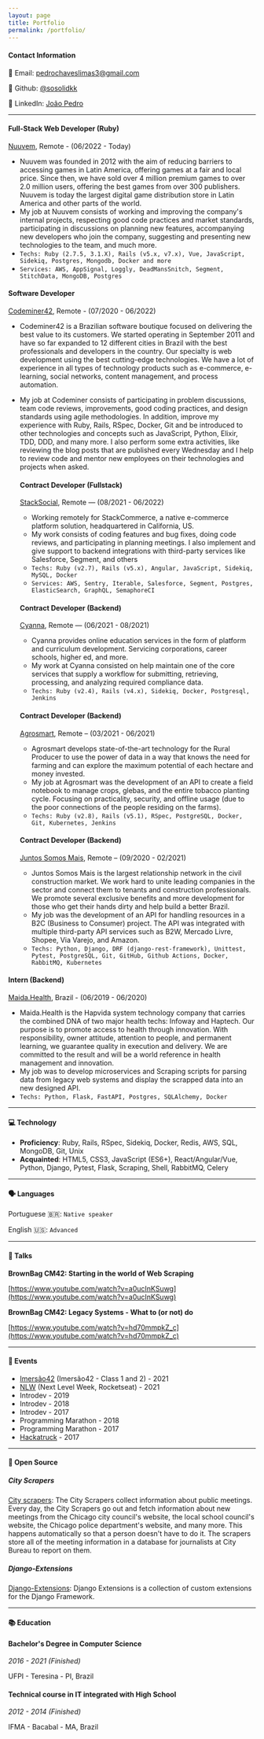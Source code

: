 ```yaml
---
layout: page
title: Portfolio
permalink: /portfolio/
---
```


#### Contact Information
📧 Email: [pedrochaveslimas3@gmail.com](mailto:pedrochaveslimas3@gmail.com)

🔗 Github: [@sosolidkk](https://github.com/sosolidkk/)

🔗 LinkedIn: [João Pedro](https://www.linkedin.com/in/sosolidkk)

---

#### **Full-Stack Web Developer (Ruby)**
[Nuuvem](https://nuuvem.com), Remote - (06/2022 - Today)

- Nuuvem was founded in 2012 with the aim of reducing barriers to accessing games in Latin America, offering games at a fair and local price. Since then, we have sold over 4 million premium games to over 2.0 million users, offering the best games from over 300 publishers. Nuuvem is today the largest digital game distribution store in Latin America and other parts of the world.
- My job at Nuuvem consists of working and improving the company's internal projects, respecting good code practices and market standards, participating in discussions on planning new features, accompanying new developers who join the company, suggesting and presenting new technologies to the team, and much more.
- `Techs: Ruby (2.7.5, 3.1.X), Rails (v5.x, v7.x), Vue, JavaScript, Sidekiq, Postgres, Mongodb, Docker and more`
- `Services: AWS, AppSignal, Loggly, DeadMansSnitch, Segment, StitchData, MongoDB, Postgres`

#### **Software Developer**
[Codeminer42](https://www.codeminer42.com/), Remote - (07/2020 - 06/2022)

- Codeminer42 is a Brazilian software boutique focused on delivering the best value to its customers. We started operating in September 2011 and have so far expanded to 12 different cities in Brazil with the best professionals and developers in the country. Our specialty is web development using the best cutting-edge technologies. We have a lot of experience in all types of technology products such as e-commerce, e-learning, social networks, content management, and process automation.
- My job at Codeminer consists of participating in problem discussions, team code reviews, improvements, good coding practices, and design standards using agile methodologies. In addition, improve my experience with Ruby, Rails, RSpec, Docker, Git and be introduced to other technologies and concepts such as JavaScript, Python, Elixir, TDD, DDD, and many more. I also perform some extra activities, like reviewing the blog posts that are published every Wednesday and I help to review code and mentor new employees on their technologies and projects when asked.

  #### **Contract Developer (Fullstack)**
  [StackSocial](https://stacksocial.com/), Remote — (08/2021 - 06/2022)

  - Working remotely for StackCommerce, a native e-commerce platform solution, headquartered in California, US. 
  - My work consists of coding features and bug fixes, doing code reviews, and participating in planning meetings. I also implement and give support to backend integrations with third-party services like Salesforce, Segment, and others
  - `Techs: Ruby (v2.7), Rails (v5.x), Angular, JavaScript, Sidekiq, MySQL, Docker`
  - `Services: AWS, Sentry, Iterable, Salesforce, Segment, Postgres, ElasticSearch, GraphQL, SemaphoreCI`

  #### **Contract Developer (Backend)**
  [Cyanna](https://cyanna.com/), Remote — (06/2021 - 08/2021)

  - Cyanna provides online education services in the form of platform and curriculum development. Servicing corporations, career schools, higher ed, and more.
  - My work at Cyanna consisted on help maintain one of the core services that supply a workflow for submitting, retrieving, processing, and analyzing required compliance data.
  - `Techs: Ruby (v2.4), Rails (v4.x), Sidekiq, Docker, Postgresql, Jenkins`

  #### **Contract Developer (Backend)**
  [Agrosmart](https://agrosmart.com.br/), Remote – (03/2021 - 06/2021)

  - Agrosmart develops state-of-the-art technology for the Rural Producer to use the power of data in a way that knows the need for farming and can explore the maximum potential of each hectare and money invested.
  - My job at Agrosmart was the development of an API to create a field notebook to manage crops, glebas, and the entire tobacco planting cycle. Focusing on practicality, security, and offline usage (due to the poor connections of the people residing on the farms).
  - `Techs: Ruby (v2.8), Rails (v5.1), RSpec, PostgreSQL, Docker, Git, Kubernetes, Jenkins`

  #### **Contract Developer (Backend)**
  [Juntos Somos Mais](https://www.juntossomosmais.com.br/), Remote – (09/2020 - 02/2021)

  - Juntos Somos Mais is the largest relationship network in the civil construction market. We work hard to unite leading companies in the sector and connect them to tenants and construction professionals. We promote several exclusive benefits and more development for those who get their hands dirty and help build a better Brazil.
  - My job was the development of an API for handling resources in a B2C (Business to Consumer) project. The API was integrated with multiple third-party API services such as B2W, Mercado Livre, Shopee, Via Varejo, and Amazon.
  - `Techs: Python, Django, DRF (django-rest-framework), Unittest, Pytest, PostgreSQL, Git, GitHub, Github Actions, Docker, RabbitMQ, Kubernetes`

#### **Intern (Backend)**
[Maida.Health](https://maida.health/), Brazil - (06/2019 - 06/2020)

- Maida.Health is the Hapvida system technology company that carries the combined DNA of two major health techs: Infoway and Haptech. Our purpose is to promote access to health through innovation. With responsibility, owner attitude, attention to people, and permanent learning, we guarantee quality in execution and delivery. We are committed to the result and will be a world reference in health management and innovation.
- My job was to develop microservices and Scraping scripts for parsing data from legacy web systems and display the scrapped data into an new designed API.
- `Techs: Python, Flask, FastAPI, Postgres, SQLAlchemy, Docker`

---

#### 💻 Technology

- **Proficiency**: Ruby, Rails, RSpec, Sidekiq, Docker, Redis, AWS, SQL, MongoDB, Git, Unix
- **Acquainted**: HTML5, CSS3, JavaScript (ES6+), React/Angular/Vue, Python, Django, Pytest, Flask, Scraping, Shell, RabbitMQ, Celery

---

#### 🗣 Languages

Portuguese 🇧🇷: `Native speaker`

English 🇺🇸: `Advanced`

---

#### 📜 Talks

**BrownBag CM42: Starting in the world of Web Scraping**

[https://www.youtube.com/watch?v=a0ucInKSuwg](https://www.youtube.com/watch?v=a0ucInKSuwg)

**BrownBag CM42: Legacy Systems - What to (or not) do**

[https://www.youtube.com/watch?v=hd70mmpkZ_c](https://www.youtube.com/watch?v=hd70mmpkZ_c)

---

#### 📅 Events

- [Imersão42](https://www.imersao42.com.br/) (Imersão42 - Class 1 and 2) - 2021
- [NLW](https://nextlevelweek.com/) (Next Level Week, Rocketseat) - 2021
- Introdev - 2019
- Introdev - 2018
- Introdev - 2017
- Programming Marathon - 2018
- Programming Marathon - 2017
- [Hackatruck](https://hackatruck.com.br/) - 2017

---

#### 🐙 Open Source

##### **City Scrapers**

[City scrapers](https://github.com/city-Bureau/city-scrapers): The City Scrapers collect information about public meetings. Every day, the City Scrapers go out and fetch information about new meetings from the Chicago city council's website, the local school council's website, the Chicago police department's website, and many more. This happens automatically so that a person doesn't have to do it. The scrapers store all of the meeting information in a database for journalists at City Bureau to report on them.

##### **Django-Extensions**

[Django-Extensions](https://github.com/django-extensions/django-extensions): Django Extensions is a collection of custom extensions for the Django Framework.

---

#### 📚 Education

#### **Bachelor's Degree in Computer Science**

*2016 - 2021 (Finished)*

UFPI - Teresina - PI, Brazil

#### **Technical course in IT integrated with High School**

*2012 - 2014 (Finished)*

IFMA - Bacabal - MA, Brazil
